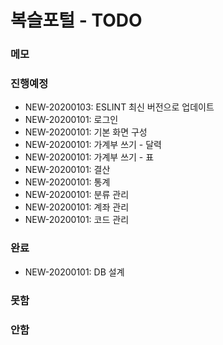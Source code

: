 # 복슬포털 - TODO

### 메모

### 진행예정
- NEW-20200103: ESLINT 최신 버전으로 업데이트
- NEW-20200101: 로그인
- NEW-20200101: 기본 화면 구성
- NEW-20200101: 가계부 쓰기 - 달력
- NEW-20200101: 가계부 쓰기 - 표
- NEW-20200101: 결산
- NEW-20200101: 통계
- NEW-20200101: 분류 관리
- NEW-20200101: 계좌 관리
- NEW-20200101: 코드 관리

### 완료

- NEW-20200101: DB 설계

### 못함

### 안함
